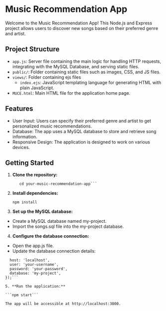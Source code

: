 # Music Recommendation App

Welcome to the Music Recommendation App! This Node.js and Express project allows users to discover new songs based on their preferred genre and artist.

## Project Structure

- `app.js`: Server file containing the main logic for handling HTTP requests, integrating with the MySQL Database, and serving static files.
- `public/`: Folder containing static files such as images, CSS, and JS files.
- `views/`: Folder containing ejs files
    - `index.ejs`: JavaScript templating language for generating HTML with plain JavaScript. 
- `MUCE.html`: Main HTML file for the application home page.

## Features

- User Input: Users can specify their preferred genre and artist to get personalized music recommendations.
- Database: The app uses a MySQL database to store and retrieve song information.
- Responsive Design: The application is designed to work on various devices.

## Getting Started

1. **Clone the repository:**
   ```git clone https://github.com/your-username/your-music-recommendation-app.git 
      cd your-music-recommendation-app```

2. **Install dependencies:**

    ```npm install```

3. **Set up the MySQL database:**

- Create a MySQL database named my-project.
- Import the songs.sql file into the my-project database.

4. **Configure the database connection:**

- Open the app.js file.
- Update the database connection details:
```const con = mysql.createConnection({
  host: 'localhost',
  user: 'your-username',
  password: 'your-password',
  database: 'my-project',
});```

5. **Run the application:**

```npm start```

The app will be accessible at http://localhost:3000.

